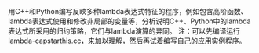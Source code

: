 用C++和Python编写反映多种lambda表达式特征的程序，例如包含高阶函数、lambda表达式使用和修改非局部的变量等，分析说明C++、Python中的lambda表达式所采用的归约策略，它们与lambda演算的异同。
注：可以先编译运行lambda-capstarthis.cc，来加以理解，然后再试着编写自己的应用实例程序。

